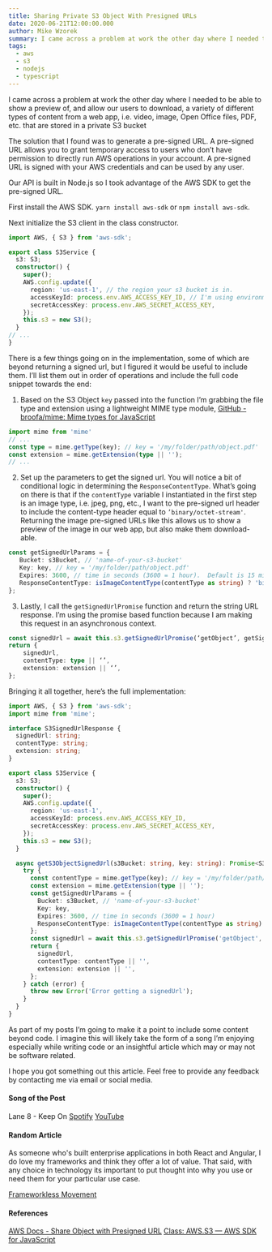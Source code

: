 ```yaml
---
title: Sharing Private S3 Object With Presigned URLs
date: 2020-06-21T12:00:00.000
author: Mike Wzorek
summary: I came across a problem at work the other day where I needed to be able to show a preview of, and allow our users to download, a variety of different types of content from a web app, i.e. videos, images, open office docs, pdfs, etc. that are stored in a private S3 bucket. The solution that I found, was to generate a pre-signed URL.  A pre-signed URL allows you to grant temporary access to users who don’t have permission to directly run AWS operations in your account. A pre-signed URL is signed with your AWS credentials and can be used by any user.
tags:
  - aws
  - s3
  - nodejs
  - typescript
---
```


I came across a problem at work the other day where I needed to be able to show a preview of, and allow our users to download, a variety of different types of content from a web app, i.e. video, image, Open Office files, PDF, etc. that are stored in a private S3 bucket

The solution that I found was to generate a pre-signed URL.  A pre-signed URL allows you to grant temporary access to users who don’t have permission to directly run AWS operations in your account. A pre-signed URL is signed with your AWS credentials and can be used by any user.

Our API is built in Node.js so I took advantage of the AWS SDK to get the pre-signed URL.

First install the AWS SDK.
`yarn install aws-sdk` or `npm install aws-sdk`.

Next initialize the S3 client in the class constructor.

``` typescript
import AWS, { S3 } from 'aws-sdk';

export class S3Service {
  s3: S3;
  constructor() {
    super();
    AWS.config.update({
      region: 'us-east-1', // the region your s3 bucket is in.
      accessKeyId: process.env.AWS_ACCESS_KEY_ID, // I'm using environment variables to store my secrets
      secretAccessKey: process.env.AWS_SECRET_ACCESS_KEY,
    });
    this.s3 = new S3();
  }
// ...
}
```

There is a few things going on in the implementation, some of which are beyond returning a signed url, but I figured it would be useful to include them.  I’ll list them out in order of operations and include the full code snippet towards the end:

1. Based on the S3 Object `key`  passed into the function I’m grabbing the file type and extension using a lightweight MIME type module, [GitHub - broofa/mime: Mime types for JavaScript](https://github.com/broofa/mime)

```typescript
import mime from 'mime'
// ...
const type = mime.getType(key); // key = '/my/folder/path/object.pdf'
const extension = mime.getExtension(type || '');
// ...
```

2. Set up the parameters to get the signed url.  You will notice a bit of conditional logic in determining the `ResponseContentType`.  What’s going on there is that if the `contentType` variable I instantiated in the first step is an image type, i.e.  jpeg, png, etc., I want to the pre-signed url header to include the content-type header equal to `’binary/octet-stream'`.  Returning the image pre-signed URLs like this allows us to show a preview of the image in our web app, but also make them download-able.

```typescript
const getSignedUrlParams = {
   Bucket: s3Bucket, // 'name-of-your-s3-bucket'
   Key: key, // key = '/my/folder/path/object.pdf'
   Expires: 3600, // time in seconds (3600 = 1 hour).  Default is 15 minutes.
   ResponseContentType: isImageContentType(contentType as string) ? 'binary/octet-stream' : contentType,
};
```

3. Lastly, I call the `getSignedUrlPromise` function and return the string URL response.  I’m using the promise based function because I am making this request in an asynchronous context.

```typescript
const signedUrl = await this.s3.getSignedUrlPromise(‘getObject’, getSignedUrlParams);
return {
    signedUrl,
    contentType: type || ‘’,
    extension: extension || ‘’,
};
```

Bringing it all together, here’s the full implementation:

```typescript
import AWS, { S3 } from 'aws-sdk';
import mime from 'mime';

interface S3SignedUrlResponse {
  signedUrl: string;
  contentType: string;
  extension: string;
}

export class S3Service {
  s3: S3;
  constructor() {
    super();
    AWS.config.update({
      region: 'us-east-1',
      accessKeyId: process.env.AWS_ACCESS_KEY_ID,
      secretAccessKey: process.env.AWS_SECRET_ACCESS_KEY,
    });
    this.s3 = new S3();
  }

  async getS3ObjectSignedUrl(s3Bucket: string, key: string): Promise<S3SignedUrlResponse> {
    try {
      const contentType = mime.getType(key); // key = '/my/folder/path/object.pdf'
      const extension = mime.getExtension(type || '');
      const getSignedUrlParams = {
        Bucket: s3Bucket, // 'name-of-your-s3-bucket'
        Key: key,
        Expires: 3600, // time in seconds (3600 = 1 hour)
        ResponseContentType: isImageContentType(contentType as string) ? 'binary/octet-stream' : contentType,
      };
      const signedUrl = await this.s3.getSignedUrlPromise('getObject', getSignedUrlParams);
      return {
        signedUrl,
        contentType: contentType || '',
        extension: extension || '',
      };
    } catch (error) {
      throw new Error('Error getting a signedUrl');
    }
  }
}
```

As part of my posts I’m going to make it a point to include some content beyond code.  I imagine this will likely take the form of a song I’m enjoying especially while writing code or an insightful article which may or may not be software related.  

I hope you got something out this article.  Feel free to provide any feedback by contacting me via email or social media.

#### Song of the Post

Lane 8 - Keep On
[Spotify](https://open.spotify.com/track/5xMMxb79haEK4MxUzyOr4E?si=GkEuUyNuTmm50wHBZVjo0Q)
[YouTube](https://www.youtube.com/watch?v=6FQ9iS2Ch40)

#### Random Article

As someone who's built enterprise applications in both React and Angular, I do love my frameworks and think they offer a lot of value.  That said, with any choice in technology its important to put thought into why you use or need them for your particular use case.

[Frameworkless Movement](https://www.frameworklessmovement.org/)


#### References

[AWS Docs - Share Object with Presigned URL](https://docs.aws.amazon.com/AmazonS3/latest/dev/ShareObjectPreSignedURL.html)
[Class: AWS.S3 — AWS SDK for JavaScript](https://docs.aws.amazon.com/AWSJavaScriptSDK/latest/AWS/S3.html#getSignedUrl-property)
